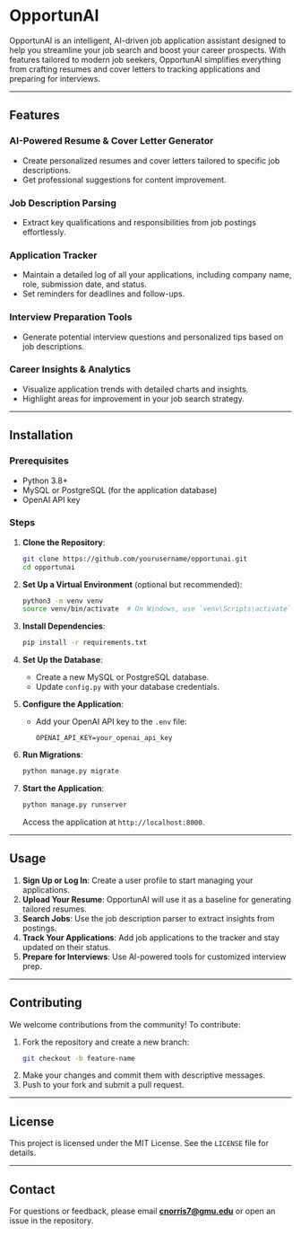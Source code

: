 # OpportunAI

OpportunAI is an intelligent, AI-driven job application assistant designed to help you streamline your job search and boost your career prospects. With features tailored to modern job seekers, OpportunAI simplifies everything from crafting resumes and cover letters to tracking applications and preparing for interviews.

---

## **Features**

### AI-Powered Resume & Cover Letter Generator
- Create personalized resumes and cover letters tailored to specific job descriptions.
- Get professional suggestions for content improvement.

### Job Description Parsing
- Extract key qualifications and responsibilities from job postings effortlessly.

### Application Tracker
- Maintain a detailed log of all your applications, including company name, role, submission date, and status.
- Set reminders for deadlines and follow-ups.

### Interview Preparation Tools
- Generate potential interview questions and personalized tips based on job descriptions.

### Career Insights & Analytics
- Visualize application trends with detailed charts and insights.
- Highlight areas for improvement in your job search strategy.

---

## **Installation**

### Prerequisites
- Python 3.8+
- MySQL or PostgreSQL (for the application database)
- OpenAI API key

### Steps
1. **Clone the Repository**:
    ```bash
    git clone https://github.com/yourusername/opportunai.git
    cd opportunai
    ```

2. **Set Up a Virtual Environment** (optional but recommended):
    ```bash
    python3 -m venv venv
    source venv/bin/activate  # On Windows, use `venv\Scripts\activate`
    ```

3. **Install Dependencies**:
    ```bash
    pip install -r requirements.txt
    ```

4. **Set Up the Database**:
    - Create a new MySQL or PostgreSQL database.
    - Update `config.py` with your database credentials.

5. **Configure the Application**:
    - Add your OpenAI API key to the `.env` file:
      ```env
      OPENAI_API_KEY=your_openai_api_key
      ```

6. **Run Migrations**:
    ```bash
    python manage.py migrate
    ```

7. **Start the Application**:
    ```bash
    python manage.py runserver
    ```
    Access the application at `http://localhost:8000`.

---

## **Usage**

1. **Sign Up or Log In**: Create a user profile to start managing your applications.
2. **Upload Your Resume**: OpportunAI will use it as a baseline for generating tailored resumes.
3. **Search Jobs**: Use the job description parser to extract insights from postings.
4. **Track Your Applications**: Add job applications to the tracker and stay updated on their status.
5. **Prepare for Interviews**: Use AI-powered tools for customized interview prep.

---

## **Contributing**

We welcome contributions from the community! To contribute:
1. Fork the repository and create a new branch:
    ```bash
    git checkout -b feature-name
    ```
2. Make your changes and commit them with descriptive messages.
3. Push to your fork and submit a pull request.

---

## **License**

This project is licensed under the MIT License. See the `LICENSE` file for details.

---

## **Contact**

For questions or feedback, please email **cnorris7@gmu.edu** or open an issue in the repository.



